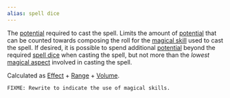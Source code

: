 ```yaml
---
alias: spell dice
---
```

   
The [potential](../../Rolling%20Dice/Potential.md) required to cast the spell. Limits the amount of [potential](../../Rolling%20Dice/Potential.md) that can be counted towards composing the roll for the [magical skill](../../Magic/Magic.md) used to cast the spell. If desired, it is possible to spend additional [potential](../../Rolling%20Dice/Potential.md) beyond the required [spell dice](../../Magic/Components/Spell%20Dice.md) when casting the spell, but not more than the _lowest_ [magical aspect](../../Magic/Magic.md) involved in casting the spell.   
   
Calculated as [Effect](../../Magic/Components/Effect.md) + [Range](../../Magic/Components/Range.md) + [Volume](../../Magic/Components/Volume.md).   
   
```
FIXME: Rewrite to indicate the use of magical skills.
```
